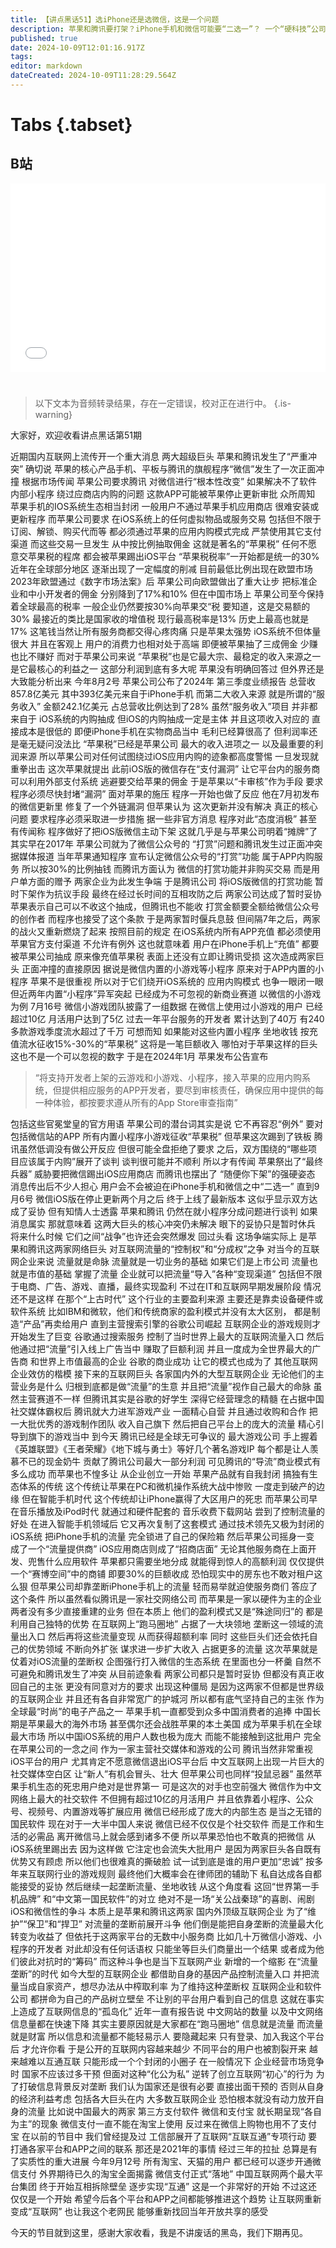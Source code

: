 ```yaml
---
title: 【讲点黑话51】选iPhone还是选微信，这是一个问题
description: 苹果和腾讯要打架？iPhone手机和微信可能要“二选一”？ 一个“硬科技”公司和一家“社交媒体-游戏”公司，差点爆发全面大战，揭开了一个事实——当下互联网巨头们，无论主营哪个领域，主要盈利模式都是垄断流量，然后引导变现。流量就是它们的生命线。 然而，为了把“流量”控制在自己手下，越来越多的平台主动“孤岛化”，割裂了网络。互联网早期的共享精神和便利性正在倒退。 对于这种垄断，分散的用户们往往是无力的，监管部门应该行动起来，还互联网以自由。
published: true
date: 2024-10-09T12:01:16.917Z
tags: 
editor: markdown
dateCreated: 2024-10-09T11:28:29.564Z
---
```


# Tabs {.tabset}

## B站

<div style="position: relative; padding: 30% 45%;">
<iframe style="position: absolute; width: 100%; height: 100%; left: 0; top: 0;" src="//player.bilibili.com/player.html?&bvid=BV1ys2JYnE8A&page=1&as_wide=1&high_quality=1&danmaku=1&autoplay=0" scrolling="no" border="0" frameborder="no" framespacing="0" allowfullscreen="true"></iframe>
</div>


#

> 以下文本为音频转录结果，存在一定错误，校对正在进行中。
{.is-warning}

大家好，欢迎收看讲点黑话第51期

近期国内互联网上流传开一个重大消息
两大超级巨头
苹果和腾讯发生了“严重冲突”
确切说
苹果的核心产品手机、平板与腾讯的旗舰程序“微信”发生了一次正面冲撞
根据市场传闻
苹果公司要求腾讯
对微信进行“根本性改变”
如果解决不了软件内部小程序
绕过应商店内购的问题
这款APP可能被苹果停止更新审批
众所周知
苹果手机的IOS系统生态相当封闭
一般用户不通过苹果手机应用商店
很难安装或更新程序
而苹果公司要求
在iOS系统上的任何虚拟物品或服务交易
包括但不限于订阅、解锁、购买代而等
都必须通过苹果的应用内购模式完成
严禁使用其它支付渠道
而这些交易一旦发生
从中按比例抽取佣金
这就是著名的“苹果税”
任何不愿意交苹果税的程席
都会被苹果踢出iOS平台
“苹果税税率”一开始都是统一的30%
近年在全球部分地区
逐渐出现了一定幅度的削减
目前最低比例出现在欧盟市场
2023年欧盟通过《数字市场法案》后
苹果公司向欧盟做出了重大让步
把标准企业和中小开发者的佣金
分别降到了17%和10%
但在中国市场上
苹果公司至今保持着全球最高的税率
一般企业仍然要按30%向苹果交“税
要知道，这是交易额的30%
最接近的类比是国家收的增值税
现行最高税率是13%
历史上最高也就是17%
这笔钱当然让所有服务商都交得心疼肉痛
只是苹果太强势
iOS系统不但体量很大
并且在客观上
用户的消费力也相对处于高端
即便被苹果抽了三成佣金
少赚也比不赚好
而对于苹果公司来说
“苹果税”也是它最大宗、最稳定的收入来源之一
是它最核心的利益之一
这部分利润到底有多大呢
苹果没有明确回答过
但外界还是大致能分析出来
今年8月2号
苹果公司公布了2024年
第三季度业绩报告
总营收857.8亿美元
其中393亿美元来自于iPhone手机
而第二大收入来源
就是所谓的“服务收入”
金额242.1亿美元
占总营收比例达到了28%
虽然“服务收入”项目
并非都来自于
iOS系统的内购抽成
但iOS的内购抽成一定是主体
并且这项收入对应的
直接成本是很低的
即便iPhone手机在实物商品当中
毛利已经算很高了
但利润率还是毫无疑问没法比
“苹果税”已经是苹果公司
最大的收入进项之一
以及最重要的利润来源
所以苹果公司对任何试图绕过iOS应用内购的迹象都高度警惕
一旦发现就重拳出击
这次苹果就提出
此前iOS版的微信存在“支付漏洞”
让它平台内的服务商
可以利用外部支付系统
逃避要交给苹果的佣金
于是苹果以“卡审核”作为手段
要求程序必须尽快封堵“漏洞”
面对苹果的施压
程序一开始也做了反应
他在7月初发布的微信更新里
修复了一个外链漏洞
但苹果认为
这次更新并没有解决
真正的核心问题
要求程序必须采取进一步措施
据一些非官方消息
程序对此“态度消极”
甚至有传闻称
程序做好了把iOS版微信主动下架
这就几乎是与苹果公司明着“摊牌”了
其实早在2017年
苹果公司就为了微信公众号的
“打赏”问题和腾讯发生过正面冲突
据媒体报道
当年苹果通知程序
宣布认定微信公众号的“打赏”功能
属于APP内购服务
所以按30%的比例抽钱
而腾讯方面认为
微信的打赏功能并非购买交易
而是用户单方面的赠予
两家企业为此发生争端
于是腾讯公司
将iOS版微信的打赏功能
暂时下架作为抗议手段
最终在经过长时间的互相攻防之后
两家公司达成了暂时妥协
苹果表示自己可以不收这个抽成，但腾讯也不能收
打赏金额要全额给微信公众号的创作者
而程序也接受了这个条款
于是两家暂时偃兵息鼓
但间隔7年之后，两家的战火又重新燃烧了起来
按照目前的规定
在iOS系统内所有APP充值
都必须使用苹果官方支付渠道
不允许有例外
这也就意味着
用户在iPhone手机上“充值”
都要被苹果公司抽成
原来像充值苹果税
表面上还没有立即让腾讯受损
这次造成两家巨头
正面冲撞的直接原因
据说是微信内置的小游戏等小程序
原来对于APP内置的小程序
苹果不是很重视
所以对于它们绕开iOS系统的
应用内购模式
也争一眼闭一眼
但近两年内置“小程序”异军突起
已经成为不可忽视的新商业赛道
以微信的小游戏为例
7月16号
微信小游戏团队披露了一组数据
在微信上使用过小游戏的用户
已经超过10亿
月活用户达到了5亿
过去一年平台服务的开发者
累计达到了40万
有240多款游戏季度流水超过了千万
可想而知
如果能对这些内置小程序
坐地收钱
按充值流水征收15%-30%的“苹果税”
这将是一笔巨额收入
哪怕对于苹果这样的巨头
这也不是一个可以忽视的数字
于是在2024年1月
苹果发布公告宣布
> “将支持开发者上架的云游戏和小游戏、小程序，接入苹果的应用内购系统，但提供相应服务的APP开发者，要尽到审核责任，确保应用中提供的每一种体验，都按要求遵从所有的App Store审查指南”

包括这些官冕堂皇的官方用语
苹果公司的潜台词其实是说
它不再容忍“例外”
要对包括微信站的APP
所有内置小程序小游戏征收“苹果税”
但苹果这次踢到了铁板
腾讯虽然低调没有做公开反应
但很可能全盘拒绝了要求
之后，双方围绕的“哪些项目应该属于内购”展开了谈判
谈判很可能并不顺利
所以才有传闻
苹果祭出了“最终兵器”
威胁要把微信踢出iOS应用商店
而腾讯也摆出了
“随便你下架”的强硬姿态
消息传出后不少人担心
用户会不会被迫在iPhone手机和微信之中“二选一”
直到9月6号
微信iOS版在停止更新两个月之后
终于上线了最新版本
这似乎显示双方达成了妥协
但有知情人士透露
苹果和腾讯
仍然在就小程序分成问题进行谈判
如果消息属实
那就意味着
这两大巨头的核心冲突仍未解决
眼下的妥协只是暂时休兵
将来什么时候
它们之间“战争”也许还会突然爆发
回过头看
这场争端实际上
是苹果和腾讯这两家网络巨头
对互联网流量的“控制权”和“分成权”之争
对当今的互联网企业来说
流量就是命脉
流量就是一切业务的基础
如果它们是上市公司
流量也就是市值的基础
掌握了流量
企业就可以把流量“导入”各种“变现渠道”
包括但不限于电商、广告、游戏、直播，最终实现盈利
不过在IT和互联网早期发展阶段
情况还不是这样
在那个“上古时代”
这个行业的主要盈利来源
主要还是靠卖设备硬件或软件系统
比如IBM和微软，他们和传统商家的盈利模式并没有太大区别，
都是制造“产品”再卖给用户
直到主营搜索引擎的谷歌公司崛起
互联网企业的游戏规则才开始发生了巨变
谷歌通过搜索服务
控制了当时世界上最大的互联网流量入口
然后他通过把“流量”引入线上广告当中
赚取了巨额利润
并且一度成为全世界最大的广告商
和世界上市值最高的企业
谷歌的商业成功
让它的模式也成为了
其他互联网企业效仿的楷模
接下来的互联网巨头
各家国内外的大型互联网企业
无论他们的主营业务是什么
归根到底都是做“流量”的生意
并且把“流量”视作自己最大的命脉
虽然主营赛道不一样
但腾讯其实是谷歌的好学生
深得它经营理念的精髓
在占据中国社交媒体霸权后
腾讯就大力进军游戏产业
一面精心自营
并且通过收购和合作
把一大批优秀的游戏制作团队
收入自己旗下
然后把自己平台上的庞大的流量
精心引导到旗下的游戏当中
到今天
腾讯已经是全球无可争议的
最大游戏公司
手上握着《英雄联盟》《王者荣耀》《地下城与勇士》等好几个著名游戏IP
每个都是让人羡慕不已的现金奶牛
贡献了腾讯公司最大一部分利润
可见腾讯的“导流”商业模式有多么成功
而苹果也不惶多让
从企业创立一开始
苹果产品就有自我封闭
搞独有生态体系的传统
这个传统让苹果在PC和微机操作系统大战中惨败
一度走到破产的边缘
但在智能手机时代
这个传统却让iPhone赢得了大区用户的死忠
而苹果公司早在音乐播放及iPod时代
就通过和硬件配套的
音乐收费下载网站
尝到了控制流量的好处
在进入智能手机领域后
它又再次复制了这套模式
通过技术领先又极为封闭的iOS系统
把iPhone手机的流量
完全锁进了自己的保险箱
然后苹果公司摇身一变
成了一个“流量提供商”
iOS应用商店则成了“招商店面”
无论其他服务商在上面开发、兜售什么应用软件
苹果都只需要坐地分成
就能得到惊人的高额利润
仅仅提供一个“赛博空间”中的商铺
即要30%的巨额收成
恐怕现实中的房东也不敢对租户这么狠
但苹果公司却靠垄断iPhone手机上的流量
轻而易举就迫使服务商们
答应了这个条件
所以虽然看似腾讯是一家社交网络公司
而苹果是一家以硬件为主的企业
两者没有多少直接重建的业务
但在本质上
他们的盈利模式又是“殊途同归”的
都是利用自己独特的优势
在互联网上“跑马圈地”
占据了一大块领地
垄断这一领域的流量出入口
然后再将这些流量变现
从而获得超额利率
同时
这些巨头们还会依托自己的优势领域
不断向外扩张
谋求进一步扩大收入
占据更多的流量
这次苹果就是仗着对iOS流量的垄断权
企图强行打入微信的生态系统
在里面也分一杯羹
自然不可避免和腾讯发生了冲突
从目前迹象看
两家公司都只是暂时妥协
但都没有真正收回自己的主张
更没有同意对方的要求
出现这种僵局
是因为这两家不但都是世界级的互联网企业
并且还有各自非常宽广的护城河
所以都有底气坚持自己的主张
作为全球最“时尚”的电子产品之一
苹果手机一直都受到众多中国消费者的追捧
中国长期是苹果最大的海外市场
甚至偶尔还会战胜苹果的本土美国
成为苹果手机在全球最大市场
所以中国iOS系统的用户人数也极为庞大
而能不能接触到这批用户
完全在苹果公司的一念之间
作为一家主营社交媒体和游戏的公司
腾讯当然非常重视iOS平台的用户
尤其肯定不愿意微信退出iOS平台后
中文互联网上出现一片巨大的社交媒体空白区
让“新人”有机会冒头、壮大
但苹果公司也同样“投鼠忌器”
虽然苹果手机生态的死忠用户绝对是世界第一
可是这次的对手也空前强大
微信作为中文网络上最大的社交软件
不但拥有超过10亿的月活用户
并且依靠着小程序、公众号、视频号、内置游戏等扩展应用
微信已经形成了庞大的内部生态
是当之无错的国民软件
现在对于一大半中国人来说
微信已经不仅仅是个社交软件
而是工作和生活的必需品
离开微信马上就会感到诸多不便
所以苹果恐怕也不敢真的把微信
从iOS系统里踢出去
因为这样做
它注定也会流失大批用户
是因为两家巨头各自既有优势又有顾虑
所以他们也很难真的撕破脸
试一试到底是谁的用户更加“忠诚”
按多年来互联网行业的游戏规则
最终他们大概率会在律师团的辅助下
私自达成各自都能接受的妥协
然后继续一起垄断流量、坐地收钱
从这个角度看
这回“世界第一手机品牌”
和“中文第一国民软件”的对立
绝对不是一场“关公战秦琼”的喜剧、闹剧
iOS和微信性的争斗
本质上是苹果和腾讯这两家
国内外顶级互联网企业
为了“维护”“保卫”和“捍卫”
对流量的垄断前展开斗争
他们倒是能把自身垄断的流量最大化转变为收益了
但依托于这两家平台的无数中小服务商
比如几十万微信小游戏、小程序的开发者
对此却没有任何话语权
只能坐等巨头们商量出一个结果
或者成为他们彼此对抗时的“筹码”
而这种斗争也是当下互联网产业
新增的一个缩影
在“流量垄断”的时代
如今大型的互联网企业
都借助自身的基因产品控制流量入口
并把流量当成自家资产，想尽办法从中榨取利率
为了维持这种垄断权
互联网企业和软件公司
都拼命为自己的产品树立壁垒
不让别的平台用户看到自己的信息
这就在事实上造成了互联网信息的“孤岛化”
近年一直有报告说
中文网站的数量
以及中文网络信息量都在快速下降
其实主要原因就是大家都在“跑马圈地”
信息就是流量
而流量就是财富
所以信息和流量都不能轻易示人
要隐藏起来
只有登录、加入我这个平台后
才允许你看
于是公开的互联网内容越来越少
不同平台的用户也被割裂开来
越来越难以互通互联
只能形成一个个封闭的小圈子
在一般情况下
企业经营市场竞争时
国家不应该过多干预
但面对这种“化公为私”
逆转了创立互联网“初心”的行为
为了打破信息背景反对垄断
我们认为国家还是很有必要
直接出面干预的
否则从自身的经济利益考虑
包括各大巨头在内
大多数互联网企业
恐怕根本就没有动力放开自身的流量
比如说中国最大的两家
第三方支付软件
微信和支付宝
就长期呈现“各自为主”的现象
微信支付一直不能在淘宝上使用
反过来在微信上购物也用不了支付宝
在以前的节目中
我们曾经提及过
工信部展开了互联网“互联互通”专项行动
要打通各家平台和APP之间的联系
那还是2021年的事情
经过三年的拉扯
总算是有了实质性的重大进展
今年9月12号
所有淘宝、天猫的用户
都已经可以逐步开通微信支付
外界期待已久的淘宝全面揭露
微信支付正式“落地”
中国互联网两个最大平台集团
终于开始互相拆除壁垒
逐步实现“互通”
这是一个非常好的开始
不过这还仅仅是一个开始
希望今后各个平台和APP之间都能够推进这个趋势
让互联网重新变成“互联网”
也让我这个老网民
能够重新找回当年开放共享的感受

今天的节目就到这里，感谢大家收看，我是不讲废话的黑岛，我们下期再见。

